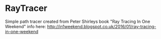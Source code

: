 # RayTracer
Simple path tracer created from Peter Shirleys book "Ray Tracing In One Weekend" info here: http://in1weekend.blogspot.co.uk/2016/01/ray-tracing-in-one-weekend
